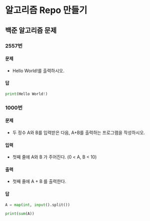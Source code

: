 # 알고리즘 Repo 만들기

## 백준 알고리즘 문제

### 2557번

#### 문제

* Hello World!를 출력하시오.

#### 답

```python
print(Hello World!)
```

### 1000번

#### 문제

* 두 정수 A와 B를 입력받은 다음, A+B를 출력하는 프로그램을 작성하시오.

#### 입력

- 첫째 줄에 A와 B 가 주어진다. (0 < A, B < 10)

#### 출력

- 첫째 줄에 A + B 를 출력한다.

#### 답

```python
A = map(int, input().split())

print(sum(A))


```
